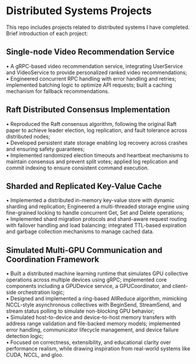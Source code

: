# Distributed Systems Projects
 
This repo includes projects related to distributed systems I have completed. Brief introduction of each project:  
    
## Single-node Video Recommendation Service  
•	A gRPC-based video recommendation service, integrating UserService and VideoService to provide personalized ranked video recommendations;  
•	Engineered concurrent RPC handling with error handling and retries; implemented batching logic to optimize API requests; built a caching mechanism for fallback recommendations.  

## Raft Distributed Consensus Implementation  
•	Reproduced the Raft consensus algorithm, following the original Raft paper to achieve leader election, log replication, and fault tolerance across distributed nodes;  
•	Developed persistent state storage enabling log recovery across crashes and ensuring safety guarantees;  
•	Implemented randomized election timeouts and heartbeat mechanisms to maintain consensus and prevent split votes; applied log replication and commit indexing to ensure consistent command execution.   

## Sharded and Replicated Key-Value Cache  
•	Implemented a distributed in-memory key-value store with dynamic sharding and replication; Engineered a multi-threaded storage engine using fine-grained locking to handle concurrent Get, Set and Delete operations;   
•	Implemented shard migration protocols and shard-aware request routing with failover handling and load balancing; integrated TTL-based expiration and garbage collection mechanisms to manage cached data.  

## Simulated Multi-GPU Communication and Coordination Framework  
•	Built a distributed machine learning runtime that simulates GPU collective operations across multiple devices using gRPC; implemented core components including a GPUDevice service, a GPUCoordinator, and client-side orchestration logic;  
•	Designed and implemented a ring-based AllReduce algorithm, mimicking NCCL-style asynchronous collectives with BeginSend, StreamSend, and stream status polling to simulate non-blocking GPU behavior;  
•	Simulated host-to-device and device-to-host memory transfers with address range validation and file-backed memory models; implemented error handling, communicator lifecycle management, and device failure detection logic;  
•	Focused on correctness, extensibility, and educational clarity over performance realism, while drawing inspiration from real-world systems like CUDA, NCCL, and gloo.  
